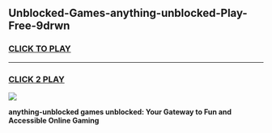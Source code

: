 
## Unblocked-Games-anything-unblocked-Play-Free-9drwn
<h3>
<a href="https://premium76.site?title=anything-unblocked&ref=23A">CLICK TO PLAY</a></h3>
<hr>

<h3>
<a href="https://premium76.site?title=anything-unblocked&ref=23A">CLICK 2 PLAY</a>
  
</h3>

<a href="https://premium76.site?title=anything-unblocked&ref=23A"><img src="https://clearcache.store/games.png"></a>


**anything-unblocked games unblocked: Your Gateway to Fun and Accessible Online Gaming**
